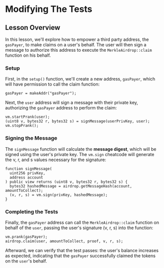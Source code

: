 # Modifying The Tests

## Lesson Overview

In this lesson, we'll explore how to empower a third party address, the `gasPayer`, to make claims on a user's behalf. The user will then sign a message to authorize this address to execute the `MerkleAirdrop::claim` function on his behalf.

### Setup

First, in the `setup()` function, we'll create a new address, `gasPayer`, which will have permission to call the claim function:

```solidity
gasPayer = makeAddr("gasPayer");
```

Next, the `user` address will sign a message with their private key, authorizing the `gasPayer` address to perform the claim:

```solidity
vm.startPrank(user);
(uint8 v, bytes32 r, bytes32 s) = signMessage(userPrivKey, user);
vm.stopPrank();
```

### Signing the Message

The `signMessage` function will calculate the **message digest**, which will be signed using the user's private key. The `vm.sign` cheatcode will generate the v, r, and s values necessary for the signature:

```solidity
function signMessage(
  uint256 privKey,
  address account
) public view returns (uint8 v, bytes32 r, bytes32 s) {
  bytes32 hashedMessage = airdrop.getMessageHash(account, amountToCollect);
  (v, r, s) = vm.sign(privKey, hashedMessage);
}
```

### Completing the Tests

Finally, the `gasPayer` address can call the `MerkleAirdrop::claim` function on behalf of the `user`, passing the user's signature (v, r, s) into the function:

```solidity
vm.prank(gasPayer);
airdrop.claim(user, amountToCollect, proof, v, r, s);
```

Afterward, we can verify that the test passes: the user's balance increases as expected, indicating that the `gasPayer` successfully claimed the tokens on the `user`'s behalf.
